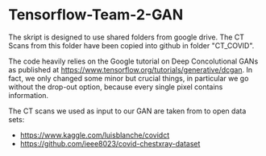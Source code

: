 # Tensorflow-Team-2-GAN

The skript is designed to use shared folders from google drive. The CT Scans from this folder have been copied into github in folder "CT_COVID".

The code heavily relies on the Google tutorial on Deep Concolutional GANs as published at https://www.tensorflow.org/tutorials/generative/dcgan. In fact, we only changed some minor but crucial things, in particular we go without the drop-out option, because every single pixel contains information.

The CT scans we used as input to our GAN are taken from to open data sets:
- https://www.kaggle.com/luisblanche/covidct
- https://github.com/ieee8023/covid-chestxray-dataset


